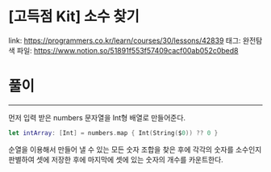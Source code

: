# [고득점 Kit] 소수 찾기

link: https://programmers.co.kr/learn/courses/30/lessons/42839
태그: 완전탐색
파일: https://www.notion.so/51891f553f57409cacf00ab052c0bed8

# 풀이

---

먼저 입력 받은 numbers 문자열을 Int형 배열로 만들어준다.

```swift
let intArray: [Int] = numbers.map { Int(String($0)) ?? 0 }
```

순열을 이용해서 만들어 낼 수 있는 모든 숫자 조합을 찾은 후에 각각의 숫자를 소수인지 판별하여 셋에 저장한 후에 마지막에 셋에 있는 숫자의 개수를 카운트한다.